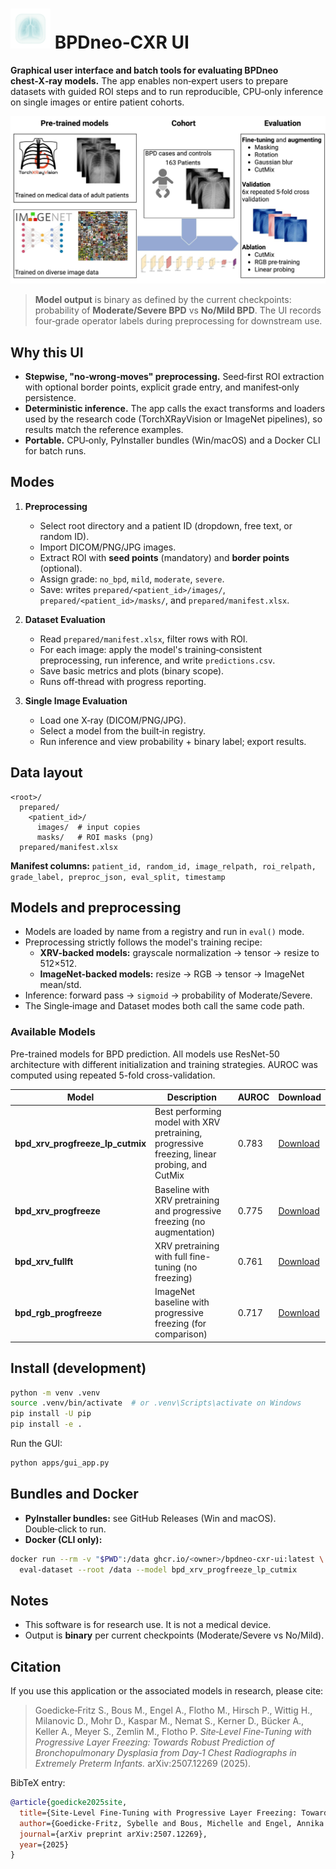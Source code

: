 # <img src="https://raw.githubusercontent.com/phflot/bpdneo-cxr-ui/77d3e0839be2403be5cbf37b72f4f4b12f9a5ed8/img/icon.png" alt="BPDneo logo" height="64"> BPDneo‑CXR UI

**Graphical user interface and batch tools for evaluating BPDneo chest‑X‑ray models.**
The app enables non‑expert users to prepare datasets with guided ROI steps and to run reproducible, CPU‑only inference on single images or entire patient cohorts.

![Abstract](https://raw.githubusercontent.com/phflot/bpdneo-cxr-ui/77d3e0839be2403be5cbf37b72f4f4b12f9a5ed8/img/abstract.png)

> **Model output** is binary as defined by the current checkpoints: probability of **Moderate/Severe BPD** vs **No/Mild BPD**. The UI records four‑grade operator labels during preprocessing for downstream use.

## Why this UI

- **Stepwise, "no‑wrong‑moves" preprocessing.** Seed‑first ROI extraction with optional border points, explicit grade entry, and manifest‑only persistence.
- **Deterministic inference.** The app calls the exact transforms and loaders used by the research code (TorchXRayVision or ImageNet pipelines), so results match the reference examples.
- **Portable.** CPU‑only, PyInstaller bundles (Win/macOS) and a Docker CLI for batch runs.

## Modes

1. **Preprocessing**
   - Select root directory and a patient ID (dropdown, free text, or random ID).
   - Import DICOM/PNG/JPG images.
   - Extract ROI with **seed points** (mandatory) and **border points** (optional).
   - Assign grade: `no_bpd`, `mild`, `moderate`, `severe`.
   - Save: writes `prepared/<patient_id>/images/`, `prepared/<patient_id>/masks/`, and `prepared/manifest.xlsx`.

2. **Dataset Evaluation**
   - Read `prepared/manifest.xlsx`, filter rows with ROI.
   - For each image: apply the model's training‑consistent preprocessing, run inference, and write `predictions.csv`.
   - Save basic metrics and plots (binary scope).
   - Runs off‑thread with progress reporting.

3. **Single Image Evaluation**
   - Load one X‑ray (DICOM/PNG/JPG).
   - Select a model from the built‑in registry.
   - Run inference and view probability + binary label; export results.

## Data layout

```
<root>/
  prepared/
    <patient_id>/
      images/  # input copies
      masks/   # ROI masks (png)
  prepared/manifest.xlsx
```

**Manifest columns:**
`patient_id, random_id, image_relpath, roi_relpath, grade_label, preproc_json, eval_split, timestamp`

## Models and preprocessing

- Models are loaded by name from a registry and run in `eval()` mode.
- Preprocessing strictly follows the model's training recipe:
  - **XRV-backed models:** grayscale normalization → tensor → resize to 512×512.
  - **ImageNet-backed models:** resize → RGB → tensor → ImageNet mean/std.
- Inference: forward pass → `sigmoid` → probability of Moderate/Severe.
- The Single‑image and Dataset modes both call the same code path.

### Available Models

Pre-trained models for BPD prediction. All models use ResNet-50 architecture with different initialization and training strategies. AUROC was computed using repeated 5-fold cross-validation.

| Model | Description | AUROC | Download |
|-------|-------------|-------|----------|
| **bpd_xrv_progfreeze_lp_cutmix** | Best performing model with XRV pretraining, progressive freezing, linear probing, and CutMix | 0.783 | [Download](https://cloud.hiz-saarland.de/public.php/dav/files/nLYMSE8jRSg3j8j) |
| **bpd_xrv_progfreeze** | Baseline with XRV pretraining and progressive freezing (no augmentation) | 0.775 | [Download](https://cloud.hiz-saarland.de/public.php/dav/files/SRxGJzLSpEMMAD4) |
| **bpd_xrv_fullft** | XRV pretraining with full fine-tuning (no freezing) | 0.761 | [Download](https://cloud.hiz-saarland.de/public.php/dav/files/w2czAo4oYxFaAGi) |
| **bpd_rgb_progfreeze** | ImageNet baseline with progressive freezing (for comparison) | 0.717 | [Download](https://cloud.hiz-saarland.de/public.php/dav/files/W7EmnFDSFwoFSBL) |


## Install (development)

```bash
python -m venv .venv
source .venv/bin/activate  # or .venv\Scripts\activate on Windows
pip install -U pip
pip install -e .
```

Run the GUI:

```bash
python apps/gui_app.py
```

## Bundles and Docker

- **PyInstaller bundles:** see GitHub Releases (Win and macOS). Double‑click to run.
- **Docker (CLI only):**

```bash
docker run --rm -v "$PWD":/data ghcr.io/<owner>/bpdneo-cxr-ui:latest \
  eval-dataset --root /data --model bpd_xrv_progfreeze_lp_cutmix
```

## Notes

- This software is for research use. It is not a medical device.
- Output is **binary** per current checkpoints (Moderate/Severe vs No/Mild).

## Citation

If you use this application or the associated models in research, please cite:

> Goedicke‑Fritz S., Bous M., Engel A., Flotho M., Hirsch P., Wittig H., Milanovic D., Mohr D., Kaspar M., Nemat S., Kerner D., Bücker A., Keller A., Meyer S., Zemlin M., Flotho P.
> *Site‑Level Fine‑Tuning with Progressive Layer Freezing: Towards Robust Prediction of Bronchopulmonary Dysplasia from Day‑1 Chest Radiographs in Extremely Preterm Infants.* arXiv:2507.12269 (2025).

BibTeX entry:
```bibtex
@article{goedicke2025site,
  title={Site-Level Fine-Tuning with Progressive Layer Freezing: Towards Robust Prediction of Bronchopulmonary Dysplasia from Day-1 Chest Radiographs in Extremely Preterm Infants},
  author={Goedicke-Fritz, Sybelle and Bous, Michelle and Engel, Annika and Flotho, Matthias and Hirsch, Pascal and Wittig, Hannah and Milanovic, Dino and Mohr, Dominik and Kaspar, Mathias and Nemat, Sogand and Kerner, Dorothea and Bücker, Arno and Keller, Andreas and Meyer, Sascha and Zemlin, Michael and Flotho, Philipp},
  journal={arXiv preprint arXiv:2507.12269},
  year={2025}
}
```
